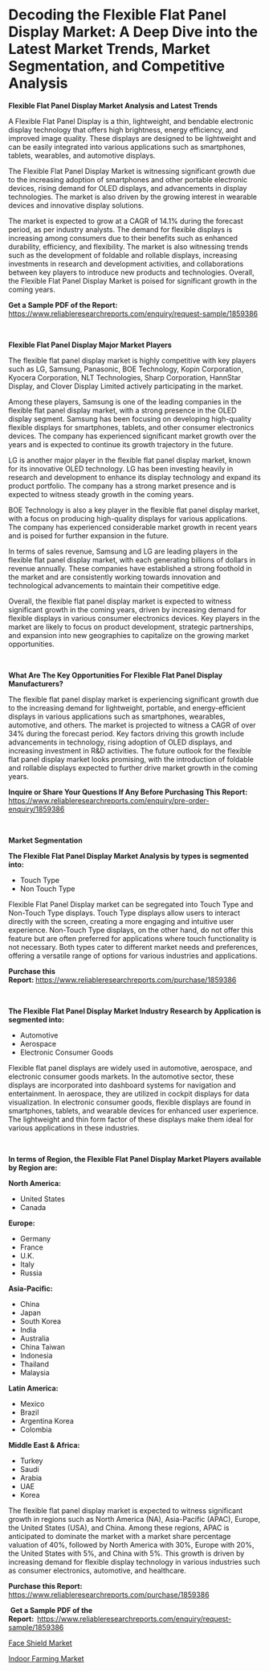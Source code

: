 <p><h1>Decoding the Flexible Flat Panel Display Market: A Deep Dive into the Latest Market Trends, Market Segmentation, and Competitive Analysis</h1></p><p><strong>Flexible Flat Panel Display Market Analysis and Latest Trends</strong></p>
<p><p>A Flexible Flat Panel Display is a thin, lightweight, and bendable electronic display technology that offers high brightness, energy efficiency, and improved image quality. These displays are designed to be lightweight and can be easily integrated into various applications such as smartphones, tablets, wearables, and automotive displays.</p><p>The Flexible Flat Panel Display Market is witnessing significant growth due to the increasing adoption of smartphones and other portable electronic devices, rising demand for OLED displays, and advancements in display technologies. The market is also driven by the growing interest in wearable devices and innovative display solutions.</p><p>The market is expected to grow at a CAGR of 14.1% during the forecast period, as per industry analysts. The demand for flexible displays is increasing among consumers due to their benefits such as enhanced durability, efficiency, and flexibility. The market is also witnessing trends such as the development of foldable and rollable displays, increasing investments in research and development activities, and collaborations between key players to introduce new products and technologies. Overall, the Flexible Flat Panel Display Market is poised for significant growth in the coming years.</p></p>
<p><strong>Get a Sample PDF of the Report:&nbsp;</strong> <a href="https://www.reliableresearchreports.com/enquiry/request-sample/1859386">https://www.reliableresearchreports.com/enquiry/request-sample/1859386</a></p>
<p>&nbsp;</p>
<p><strong>Flexible Flat Panel Display Major Market Players</strong></p>
<p><p>The flexible flat panel display market is highly competitive with key players such as LG, Samsung, Panasonic, BOE Technology, Kopin Corporation, Kyocera Corporation, NLT Technologies, Sharp Corporation, HannStar Display, and Clover Display Limited actively participating in the market. </p><p>Among these players, Samsung is one of the leading companies in the flexible flat panel display market, with a strong presence in the OLED display segment. Samsung has been focusing on developing high-quality flexible displays for smartphones, tablets, and other consumer electronics devices. The company has experienced significant market growth over the years and is expected to continue its growth trajectory in the future.</p><p>LG is another major player in the flexible flat panel display market, known for its innovative OLED technology. LG has been investing heavily in research and development to enhance its display technology and expand its product portfolio. The company has a strong market presence and is expected to witness steady growth in the coming years.</p><p>BOE Technology is also a key player in the flexible flat panel display market, with a focus on producing high-quality displays for various applications. The company has experienced considerable market growth in recent years and is poised for further expansion in the future.</p><p>In terms of sales revenue, Samsung and LG are leading players in the flexible flat panel display market, with each generating billions of dollars in revenue annually. These companies have established a strong foothold in the market and are consistently working towards innovation and technological advancements to maintain their competitive edge.</p><p>Overall, the flexible flat panel display market is expected to witness significant growth in the coming years, driven by increasing demand for flexible displays in various consumer electronics devices. Key players in the market are likely to focus on product development, strategic partnerships, and expansion into new geographies to capitalize on the growing market opportunities.</p></p>
<p>&nbsp;</p>
<p><strong>What Are The Key Opportunities For Flexible Flat Panel Display Manufacturers?</strong></p>
<p><p>The flexible flat panel display market is experiencing significant growth due to the increasing demand for lightweight, portable, and energy-efficient displays in various applications such as smartphones, wearables, automotive, and others. The market is projected to witness a CAGR of over 34% during the forecast period. Key factors driving this growth include advancements in technology, rising adoption of OLED displays, and increasing investment in R&D activities. The future outlook for the flexible flat panel display market looks promising, with the introduction of foldable and rollable displays expected to further drive market growth in the coming years.</p></p>
<p><strong>Inquire or Share Your Questions If Any Before Purchasing This Report:</strong> <a href="https://www.reliableresearchreports.com/enquiry/pre-order-enquiry/1859386">https://www.reliableresearchreports.com/enquiry/pre-order-enquiry/1859386</a></p>
<p>&nbsp;</p>
<p><strong>Market Segmentation</strong></p>
<p><strong>The Flexible Flat Panel Display Market Analysis by types is segmented into:</strong></p>
<p><ul><li>Touch Type</li><li>Non Touch Type</li></ul></p>
<p><p>Flexible Flat Panel Display market can be segregated into Touch Type and Non-Touch Type displays. Touch Type displays allow users to interact directly with the screen, creating a more engaging and intuitive user experience. Non-Touch Type displays, on the other hand, do not offer this feature but are often preferred for applications where touch functionality is not necessary. Both types cater to different market needs and preferences, offering a versatile range of options for various industries and applications.</p></p>
<p><strong>Purchase this Report:&nbsp;</strong><a href="https://www.reliableresearchreports.com/purchase/1859386">https://www.reliableresearchreports.com/purchase/1859386</a></p>
<p>&nbsp;</p>
<p><strong>The Flexible Flat Panel Display Market Industry Research by Application is segmented into:</strong></p>
<p><ul><li>Automotive</li><li>Aerospace</li><li>Electronic Consumer Goods</li></ul></p>
<p><p>Flexible flat panel displays are widely used in automotive, aerospace, and electronic consumer goods markets. In the automotive sector, these displays are incorporated into dashboard systems for navigation and entertainment. In aerospace, they are utilized in cockpit displays for data visualization. In electronic consumer goods, flexible displays are found in smartphones, tablets, and wearable devices for enhanced user experience. The lightweight and thin form factor of these displays make them ideal for various applications in these industries.</p></p>
<p>&nbsp;</p>
<p><strong>In terms of Region, the Flexible Flat Panel Display Market Players available by Region are:</strong></p>
<p>
    <p> <strong> North America: </strong>
        <ul>
            <li>United States</li>
            <li>Canada</li>
        </ul>
        </p> 
    <p> <strong> Europe: </strong>
        <ul>
            <li>Germany</li>
            <li>France</li>
            <li>U.K.</li>
            <li>Italy</li>
            <li>Russia</li>
        </ul>
        </p> 
    <p> <strong> Asia-Pacific: </strong>
        <ul>
            <li>China</li>
            <li>Japan</li>
            <li>South Korea</li>
            <li>India</li>
            <li>Australia</li>
            <li>China Taiwan</li>
            <li>Indonesia</li>
            <li>Thailand</li>
            <li>Malaysia</li>
        </ul>
        </p> 
    <p> <strong> Latin America: </strong>
        <ul>
            <li>Mexico</li>
            <li>Brazil</li>
            <li>Argentina Korea</li>
            <li>Colombia</li>
        </ul>
        </p> 
    <p> <strong> Middle East & Africa: </strong>
        <ul>
            <li>Turkey</li>
            <li>Saudi</li>
            <li>Arabia</li>
            <li>UAE</li>
            <li>Korea</li>
        </ul>
    </p>
    </p>
<p><p>The flexible flat panel display market is expected to witness significant growth in regions such as North America (NA), Asia-Pacific (APAC), Europe, the United States (USA), and China. Among these regions, APAC is anticipated to dominate the market with a market share percentage valuation of 40%, followed by North America with 30%, Europe with 20%, the United States with 5%, and China with 5%. This growth is driven by increasing demand for flexible display technology in various industries such as consumer electronics, automotive, and healthcare.</p></p>
<p><strong>Purchase this Report: </strong><a href="https://www.reliableresearchreports.com/purchase/1859386">https://www.reliableresearchreports.com/purchase/1859386</a></p>
<p>&nbsp;<strong>Get a Sample PDF of the Report:&nbsp;&nbsp;</strong><a href="https://www.reliableresearchreports.com/enquiry/request-sample/1859386">https://www.reliableresearchreports.com/enquiry/request-sample/1859386</a></p>
<p><strong></strong></p>
<p><p><a href="https://github.com/Sinjinluong3e0awx2m195k76/Market-Research-Report-List-1/blob/main/face-shield-market.md">Face Shield Market</a></p><p><a href="https://eight-handstand-8fb.notion.site/Indoor-Farming-Market-Provides-Detailed-Segmentation-of-this-Market-based-on-Type-Application-and--d03f6fab31ff4f53b933c7ad5db93117">Indoor Farming Market</a></p></p>